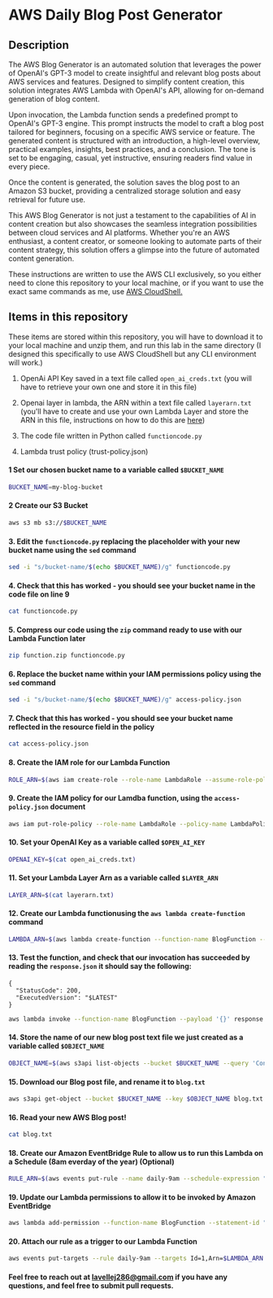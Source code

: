 # AWS Daily Blog Post Generator

## Description

The AWS Blog Generator is an automated solution that leverages the power of OpenAI's GPT-3 model to create insightful and relevant blog posts about AWS services and features. Designed to simplify content creation, this solution integrates AWS Lambda with OpenAI's API, allowing for on-demand generation of blog content.

Upon invocation, the Lambda function sends a predefined prompt to OpenAI's GPT-3 engine. This prompt instructs the model to craft a blog post tailored for beginners, focusing on a specific AWS service or feature. The generated content is structured with an introduction, a high-level overview, practical examples, insights, best practices, and a conclusion. The tone is set to be engaging, casual, yet instructive, ensuring readers find value in every piece.

Once the content is generated, the solution saves the blog post to an Amazon S3 bucket, providing a centralized storage solution and easy retrieval for future use.

This AWS Blog Generator is not just a testament to the capabilities of AI in content creation but also showcases the seamless integration possibilities between cloud services and AI platforms. Whether you're an AWS enthusiast, a content creator, or someone looking to automate parts of their content strategy, this solution offers a glimpse into the future of automated content generation.

These instructions are written to use the AWS CLI exclusively, so you either need to clone this repository to your local machine, or if you want to use the exact same commands as me, use [AWS CloudShell.](https://aws.amazon.com/cloudshell/)

## Items in this repository

These items are stored within this repository, you will have to download it to your local machine and unzip them, and run this lab in the same directory (I designed this specifically to use AWS CloudShell but any CLI environment will work.)

1. OpenAi API Key saved in a text file called `open_ai_creds.txt` (you will have to retrieve your own one and store it in this file)

2. Openai layer in lambda, the ARN within a text file called `layerarn.txt` (you'll have to create and use your own Lambda Layer and store the ARN in this file, instructions on how to do this are [here](https://thedeveloperspace.com/how-to-invoke-openai-apis-from-aws-lambda-functions/))

3. The code file written in Python called `functioncode.py`

4. Lambda trust policy (trust-policy.json)

#### 1 Set our chosen bucket name to a variable called `$BUCKET_NAME`

  ```bash
  BUCKET_NAME=my-blog-bucket
  ```
#### 2 Create our S3 Bucket

  ```bash
  aws s3 mb s3://$BUCKET_NAME
  ```

#### 3. Edit the `functioncode.py` replacing the placeholder with your new bucket name using the `sed` command

  ```bash
  sed -i "s/bucket-name/$(echo $BUCKET_NAME)/g" functioncode.py
  ```

#### 4. Check that this has worked - you should see your bucket name in the code file on line 9

  ```bash
  cat functioncode.py
  ```

#### 5. Compress our code using the `zip` command ready to use with our Lambda Function later

  ```bash
  zip function.zip functioncode.py
  ```

#### 6. Replace the bucket name within your IAM permissions policy using the `sed` command

  ```bash
  sed -i "s/bucket-name/$(echo $BUCKET_NAME)/g" access-policy.json
  ```

#### 7. Check that this has worked - you should see your bucket name reflected in the resource field in the policy

  ```bash
  cat access-policy.json
  ```

#### 8. Create the IAM role for our Lambda Function

  ```bash
  ROLE_ARN=$(aws iam create-role --role-name LambdaRole --assume-role-policy-document file://trust-policy.json --query 'Role.Arn' --output text)
  ```

#### 9. Create the IAM policy for our Lamdba function, using the `access-policy.json` document

  ```bash
  aws iam put-role-policy --role-name LambdaRole --policy-name LambdaPolicy --policy-document file://access-policy.json
  ```

#### 10. Set your OpenAI Key as a variable called `$OPEN_AI_KEY`

  ```bash
  OPENAI_KEY=$(cat open_ai_creds.txt)
  ```

#### 11. Set your Lambda Layer Arn as a variable called `$LAYER_ARN`

  ```bash
  LAYER_ARN=$(cat layerarn.txt)
  ```

#### 12. Create our Lambda functionusing the `aws lambda create-function` command


  ```bash
  LAMBDA_ARN=$(aws lambda create-function --function-name BlogFunction --zip-file fileb://function.zip --role $ROLE_ARN --layers $LAYER_ARN --runtime python3.7 --handler functioncode.lambda_handler --environment "Variables={OPENAI_API_KEY=$OPENAI_KEY}" --timeout 180 --query 'FunctionArn' --output text)
  ```

#### 13. Test the function, and check that our invocation has succeeded by reading the `response.json` it should say the following:

  ```
  {
    "StatusCode": 200,
    "ExecutedVersion": "$LATEST"
  }
  ```

  ```bash
  aws lambda invoke --function-name BlogFunction --payload '{}' response.json && cat response.json
  ```

#### 14. Store the name of our new blog post text file we just created as a variable called `$OBJECT_NAME`

  ```bash
  OBJECT_NAME=$(aws s3api list-objects --bucket $BUCKET_NAME --query 'Contents[0].Key' --output text)
  ```

#### 15. Download our Blog post file, and rename it to `blog.txt`

  ```bash
  aws s3api get-object --bucket $BUCKET_NAME --key $OBJECT_NAME blog.txt
  ```

#### 16. Read your new AWS Blog post!

  ```bash
  cat blog.txt
  ```

#### 18. Create our Amazon EventBridge Rule to allow us to run this Lambda on a Schedule (8am everday of the year) (Optional)

  ```bash
  RULE_ARN=$(aws events put-rule --name daily-9am --schedule-expression "cron(0 8 * * ? *)" --query 'RuleArn' --output text)
  ```

#### 19. Update our Lambda permissions to allow it to be invoked by Amazon EventBridge

  ```bash
  aws lambda add-permission --function-name BlogFunction --statement-id "EventbridgeInvokeRule" --action 'lambda:InvokeFunction' --principal events.amazonaws.com --source-arn $RULE_ARN
  ```

#### 20. Attach our rule as a trigger to our Lambda Function

  ```bash
  aws events put-targets --rule daily-9am --targets Id=1,Arn=$LAMBDA_ARN
  ```

#### Feel free to reach out at lavellej286@gmail.com if you have any questions, and feel free to submit pull requests. 
